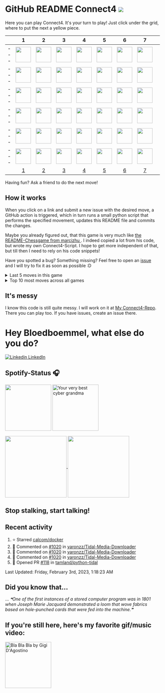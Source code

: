 # GitHub README Connect4  ![](https://komarev.com/ghpvc/?username=bloedboemmel&color=green&label=Visitors)

Here you can play Connect4. It's your turn to play! Just click under the grid, where to put the next a <!-- BEGIN TURN -->yellow<!-- END TURN --> piece.

<!-- BEGIN CONNECT4 BOARD -->
|   | 1 | 2 | 3 | 4 | 5 | 6 | 7 |   |
|---|:-:|:-:|:-:|:-:|:-:|:-:|:-:|:-:|
|---|<img src="img/blank.png" width=50px> | <img src="img/blank.png" width=50px> | <img src="img/blank.png" width=50px> | <img src="img/blank.png" width=50px> | <img src="img/blank.png" width=50px> | <img src="img/blank.png" width=50px> | <img src="img/blank.png" width=50px> | |---|
|---|<img src="img/blank.png" width=50px> | <img src="img/blank.png" width=50px> | <img src="img/blank.png" width=50px> | <img src="img/blank.png" width=50px> | <img src="img/blank.png" width=50px> | <img src="img/blank.png" width=50px> | <img src="img/blank.png" width=50px> | |---|
|---|<img src="img/blank.png" width=50px> | <img src="img/blank.png" width=50px> | <img src="img/blank.png" width=50px> | <img src="img/blank.png" width=50px> | <img src="img/blank.png" width=50px> | <img src="img/blank.png" width=50px> | <img src="img/blank.png" width=50px> | |---|
|---|<img src="img/blank.png" width=50px> | <img src="img/blank.png" width=50px> | <img src="img/blank.png" width=50px> | <img src="img/blank.png" width=50px> | <img src="img/blank.png" width=50px> | <img src="img/blank.png" width=50px> | <img src="img/blank.png" width=50px> | |---|
|---|<img src="img/blank.png" width=50px> | <img src="img/blank.png" width=50px> | <img src="img/red.png" width=50px> | <img src="img/blank.png" width=50px> | <img src="img/blank.png" width=50px> | <img src="img/blank.png" width=50px> | <img src="img/blank.png" width=50px> | |---|
|---|<img src="img/blank.png" width=50px> | <img src="img/red.png" width=50px> | <img src="img/yellow.png" width=50px> | <img src="img/yellow.png" width=50px> | <img src="img/blank.png" width=50px> | <img src="img/blank.png" width=50px> | <img src="img/blank.png" width=50px> | |---|
|   | [1](https://github.com/bloedboemmel/bloedboemmel/issues/new?body=Please+do+not+change+the+title.+Just+click+%22Submit+new+issue%22.+You+don%27t+need+to+do+anything+else+%3AD&title=Connect4%3A+Put+1) | [2](https://github.com/bloedboemmel/bloedboemmel/issues/new?body=Please+do+not+change+the+title.+Just+click+%22Submit+new+issue%22.+You+don%27t+need+to+do+anything+else+%3AD&title=Connect4%3A+Put+2) | [3](https://github.com/bloedboemmel/bloedboemmel/issues/new?body=Please+do+not+change+the+title.+Just+click+%22Submit+new+issue%22.+You+don%27t+need+to+do+anything+else+%3AD&title=Connect4%3A+Put+3) | [4](https://github.com/bloedboemmel/bloedboemmel/issues/new?body=Please+do+not+change+the+title.+Just+click+%22Submit+new+issue%22.+You+don%27t+need+to+do+anything+else+%3AD&title=Connect4%3A+Put+4) | [5](https://github.com/bloedboemmel/bloedboemmel/issues/new?body=Please+do+not+change+the+title.+Just+click+%22Submit+new+issue%22.+You+don%27t+need+to+do+anything+else+%3AD&title=Connect4%3A+Put+5) | [6](https://github.com/bloedboemmel/bloedboemmel/issues/new?body=Please+do+not+change+the+title.+Just+click+%22Submit+new+issue%22.+You+don%27t+need+to+do+anything+else+%3AD&title=Connect4%3A+Put+6) | [7](https://github.com/bloedboemmel/bloedboemmel/issues/new?body=Please+do+not+change+the+title.+Just+click+%22Submit+new+issue%22.+You+don%27t+need+to+do+anything+else+%3AD&title=Connect4%3A+Put+7) |   |
<!-- END CONNECT4 BOARD -->
<!-- BEGIN MOVES LIST -->
<!-- END MOVES LIST -->
Having fun? Ask a friend to do the next move!

## How it works

When you click on a link and submit a new issue with the desired move, a GitHub action is triggered, which in turn runs a small python script that performs the specified movement, updates this README file and commits the changes.

Maybe you already figured out, that this game is very much like [the README-Chessgame from marcizhu ](https://github.com/marcizhu/readme-chess). I indeed copied a lot from his code, but wrote my own Connect4-Script. I hope to get more independent of that, but till then I need to rely on his code snippets!

Have you spotted a bug? Something missing? Feel free to open an [issue](https://github.com/bloedboemmel/readme-connect4/issues) and I will try to fix it as soon as possible :D



<details>
  <summary>Last 5 moves in this game</summary>
<!-- BEGIN LAST MOVES -->

| Move | Author |
| :--: | :----- |
| `2` |  [ @shpatrickguo](https://github.com/shpatrickguo) | |
| `4` |  [ @pipetboy2001](https://github.com/pipetboy2001) | |
| `3` |  [ @Low-Fat-Lard](https://github.com/Low-Fat-Lard) | |
| `3` |  [ @Sajan-Satheesh](https://github.com/Sajan-Satheesh) | |
| `3` |  [ @Sajan-Satheesh](https://github.com/Sajan-Satheesh) | |

<!-- END LAST MOVES -->
</details>

<details>
  <summary>Top 10 most moves across all games</summary>
<!-- BEGIN TOP MOVES -->

| Total moves |  User  |
| :---------: | :----- |
| 29 |  [@bloedboemmel](https://github.com/bloedboemmel) | |
| 10 |  [@antjacquemin](https://github.com/antjacquemin) | |
| 5 |  [@JaouherK](https://github.com/JaouherK) | |
| 5 |  [@Sajan-Satheesh](https://github.com/Sajan-Satheesh) | |
| 4 |  [@RainerWein](https://github.com/RainerWein) | |
| 4 |  [@Carol42](https://github.com/Carol42) | |
| 2 |  [@jeremie1112](https://github.com/jeremie1112) | |
| 2 |  [@vikash2806](https://github.com/vikash2806) | |
| 2 |  [@trinib](https://github.com/trinib) | |
| 2 |  [@willnaoosmith](https://github.com/willnaoosmith) | |

<!-- END TOP MOVES -->
</details>


## It's messy

I know this code is still quite messy. I will work on it at [My Connect4-Repo](https://github.com/bloedboemmel/readme-connect4). There you can play too. If you have issues, create an issue there.




# Hey Bloedboemmel, what else do you do? 
[![Linkedin](https://i.stack.imgur.com/gVE0j.png) LinkedIn](https://www.linkedin.com/in/jakob--jung/)
## Spotify-Status 🎧
<p float="left" >
  <img src="https://novatorem-amber-nine.vercel.app/api/spotify" height="150px"/>
  <img alt="Your very best cyber grandma" src="https://thekenyonthrill.files.wordpress.com/2013/10/44-grandma-computer-e1381195849436.jpg" height="150px"/>
</p>

<a href="https://github.com/bloedboemmel">
  <img align="center" src="https://letstrys-bloedboemmel.vercel.app/api/?username=bloedboemmel&show_icons=true&theme=radical" height="200"/>
  
</a>

<a href="https://github.com/bloedboemmel">
  <img align="center" src="https://letstrys-bloedboemmel.vercel.app/api/top-langs/?username=bloedboemmel&theme=radical"  height="200"/>
</a>


## Stop stalking, start talking!
## Recent activity
<!--RECENT_ACTIVITY:start-->
1. ⭐ Starred [calcom/docker](https://github.com/calcom/docker)
2. 💬 Commented on [#1020](https://github.com/yaronzz/Tidal-Media-Downloader/pull/1020#issuecomment-1332115114) in [yaronzz/Tidal-Media-Downloader](https://github.com/yaronzz/Tidal-Media-Downloader)
3. 💬 Commented on [#1020](https://github.com/yaronzz/Tidal-Media-Downloader/pull/1020#issuecomment-1328755450) in [yaronzz/Tidal-Media-Downloader](https://github.com/yaronzz/Tidal-Media-Downloader)
4. 💬 Commented on [#1020](https://github.com/yaronzz/Tidal-Media-Downloader/pull/1020#issuecomment-1326882859) in [yaronzz/Tidal-Media-Downloader](https://github.com/yaronzz/Tidal-Media-Downloader)
5. 💪 Opened PR [#118](https://github.com/tamland/python-tidal/pull/118) in [tamland/python-tidal](https://github.com/tamland/python-tidal)
<!--RECENT_ACTIVITY:end-->

<!--RECENT_ACTIVITY:last_update-->
Last Updated: Friday, February 3rd, 2023, 1:18:23 AM
<!--RECENT_ACTIVITY:last_update_end-->


## Did you know that...
... <!--STARTS_HERE_QUOTE_README-->
<i>❝One of the first instances of a stored computer program was in 1801 when Joseph Marie Jacquard demonstrated a loom that wove fabrics based on hole-punched cards that were fed into the machine.❞</i>
<!--ENDS_HERE_QUOTE_README-->


## If you're still here, here's my favorite gif/music video:

<a href="https://www.youtube.com/watch?v=Hrph2EW9VjY">
  <img alt="Bla Bla Bla by Gigi D'Agostino" src="img/BlaBlaBla.gif" height="150px"/>
</a>
